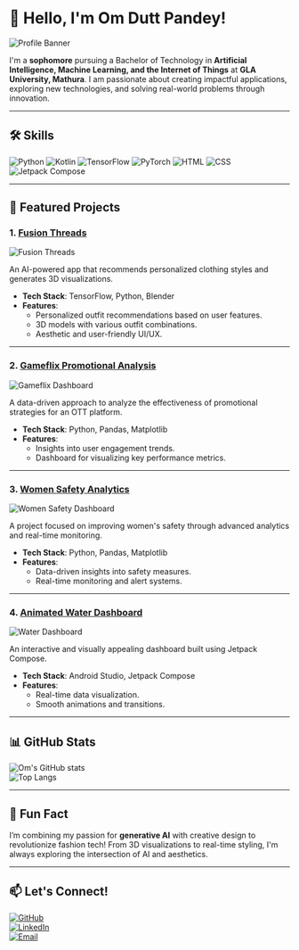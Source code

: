 # 👋 Hello, I'm Om Dutt Pandey!  
![Profile Banner](https://via.placeholder.com/1000x200.png?text=Welcome+to+Om+Dutt+Pandey's+GitHub)

I'm a **sophomore** pursuing a Bachelor of Technology in **Artificial Intelligence, Machine Learning, and the Internet of Things** at **GLA University, Mathura**. I am passionate about creating impactful applications, exploring new technologies, and solving real-world problems through innovation.

---

## 🛠️ Skills
![Python](https://img.shields.io/badge/Python-3776AB?style=for-the-badge&logo=python&logoColor=white)
![Kotlin](https://img.shields.io/badge/Kotlin-0095D5?style=for-the-badge&logo=kotlin&logoColor=white)
![TensorFlow](https://img.shields.io/badge/TensorFlow-FF6F00?style=for-the-badge&logo=tensorflow&logoColor=white)
![PyTorch](https://img.shields.io/badge/PyTorch-EE4C2C?style=for-the-badge&logo=pytorch&logoColor=white)
![HTML](https://img.shields.io/badge/HTML5-E34F26?style=for-the-badge&logo=html5&logoColor=white)
![CSS](https://img.shields.io/badge/CSS3-1572B6?style=for-the-badge&logo=css3&logoColor=white)
![Jetpack Compose](https://img.shields.io/badge/Jetpack%20Compose-4285F4?style=for-the-badge&logo=android&logoColor=white)

---

## 🌟 Featured Projects
### 1. [Fusion Threads](https://github.com/ompandey21/Fusion-Threads)
![Fusion Threads](https://via.placeholder.com/800x200.png?text=Fusion+Threads+Visualization)

An AI-powered app that recommends personalized clothing styles and generates 3D visualizations.  
- **Tech Stack**: TensorFlow, Python, Blender  
- **Features**:
  - Personalized outfit recommendations based on user features.
  - 3D models with various outfit combinations.
  - Aesthetic and user-friendly UI/UX.  

---

### 2. [Gameflix Promotional Analysis](https://github.com/ompandey21/Gameflix-Analysis)
![Gameflix Dashboard](https://via.placeholder.com/800x200.png?text=Gameflix+Promotional+Dashboard)

A data-driven approach to analyze the effectiveness of promotional strategies for an OTT platform.  
- **Tech Stack**: Python, Pandas, Matplotlib  
- **Features**:
  - Insights into user engagement trends.
  - Dashboard for visualizing key performance metrics.  

---

### 3. [Women Safety Analytics](https://github.com/ompandey21/Women-Safety-Analytics)
![Women Safety Dashboard](https://via.placeholder.com/800x400.png?text=Real-Time+Women+Safety+Monitoring)


A project focused on improving women's safety through advanced analytics and real-time monitoring.  
- **Tech Stack**: Python, Pandas, Matplotlib  
- **Features**:
  - Data-driven insights into safety measures.
  - Real-time monitoring and alert systems.  

---

### 4. [Animated Water Dashboard](https://github.com/ompandey21/Water-Dashboard)
![Water Dashboard](https://via.placeholder.com/800x200.png?text=Animated+Water+Dashboard)

An interactive and visually appealing dashboard built using Jetpack Compose.  
- **Tech Stack**: Android Studio, Jetpack Compose  
- **Features**:
  - Real-time data visualization.
  - Smooth animations and transitions.  

---

## 📊 GitHub Stats
![Om's GitHub stats](https://github-readme-stats.vercel.app/api?username=ompandey21&show_icons=true&theme=radical)  
![Top Langs](https://github-readme-stats.vercel.app/api/top-langs/?username=ompandey21&layout=compact&theme=radical)

---

## 🎯 Fun Fact
I’m combining my passion for **generative AI** with creative design to revolutionize fashion tech! From 3D visualizations to real-time styling, I'm always exploring the intersection of AI and aesthetics.

---

## 📫 Let's Connect!
[![GitHub](https://img.shields.io/badge/GitHub-ompandey21-181717?style=for-the-badge&logo=github)](https://github.com/ompandey21)  
[![LinkedIn](https://img.shields.io/badge/LinkedIn-Connect-blue?style=for-the-badge&logo=linkedin)](https://www.linkedin.com/in/odp3063/)  
[![Email](https://img.shields.io/badge/Email-Say_Hi!-orange?style=for-the-badge&logo=gmail)](omdutt2004@gmail.com)  
